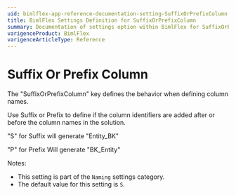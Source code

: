 ```yaml
---
uid: bimlflex-app-reference-documentation-setting-SuffixOrPrefixColumn
title: BimlFlex Settings Definition for SuffixOrPrefixColumn
summary: Documentation of settings option within BimlFlex for SuffixOrPrefixColumn
varigenceProduct: BimlFlex
varigenceArticleType: Reference
---
```


# Suffix Or Prefix Column

The "SuffixOrPrefixColumn" key defines the behavior when defining column names.

Use Suffix or Prefix to define if the column identifiers are added after or before the column names in the solution.

"S" for Suffix will generate "Entity_BK"

"P" for Prefix Will generate "BK_Entity"

Notes:

* This setting is part of the `Naming` settings category.
* The default value for this setting is `S`.
